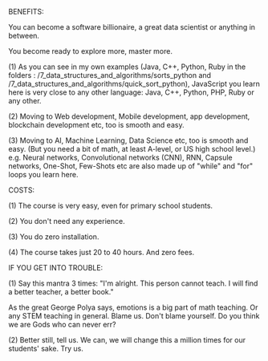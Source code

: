 
BENEFITS:

You can become a software billionaire, a great data scientist or anything in between.

You become ready to explore more, master more.

(1) As you can see in my own examples (Java, C++, Python, Ruby in the folders : /7_data_structures_and_algorithms/sorts_python
and /7_data_structures_and_algorithms/quick_sort_python), JavaScript you learn here is very close to any other language: 
Java, C++, Python, PHP, Ruby or any other.


(2) Moving to Web development, Mobile development,  app development, blockchain development etc, too is smooth and easy. 

(3) Moving to AI, Machine Learning, Data Science  etc, too is smooth and easy. (But you need a bit of math, at least A-level, or US high school level.)
 e.g. Neural networks, Convolutional networks (CNN), RNN, Capsule networks, One-Shot, Few-Shots etc are also made up of "while" and "for" loops you learn here.


COSTS:

(1) The course is very easy, even for primary school students.

(2) You don't need any experience.

(3) You do zero installation.

(4) The course takes just 20 to 40 hours. And zero fees.


IF YOU GET INTO TROUBLE:

(1) Say this mantra 3 times:
"I'm alright. This person cannot teach. I will find a better teacher, a better book." 

As the great George Polya says, emotions is a big part of math teaching. Or any STEM teaching in general.
Blame us. Don't blame yourself. Do you think we are Gods who can never err?
 
(2) Better still, tell us. We can, we will change this a million times for our students' sake. Try us.

